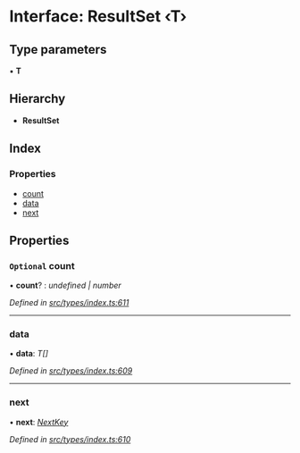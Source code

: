 # Interface: ResultSet ‹**T**›

## Type parameters

▪ **T**

## Hierarchy

* **ResultSet**

## Index

### Properties

* [count](resultset.md#optional-count)
* [data](resultset.md#data)
* [next](resultset.md#next)

## Properties

### `Optional` count

• **count**? : *undefined | number*

*Defined in [src/types/index.ts:611](https://github.com/PolymathNetwork/polymesh-sdk/blob/23062de4/src/types/index.ts#L611)*

___

###  data

• **data**: *T[]*

*Defined in [src/types/index.ts:609](https://github.com/PolymathNetwork/polymesh-sdk/blob/23062de4/src/types/index.ts#L609)*

___

###  next

• **next**: *[NextKey](../globals.md#nextkey)*

*Defined in [src/types/index.ts:610](https://github.com/PolymathNetwork/polymesh-sdk/blob/23062de4/src/types/index.ts#L610)*
